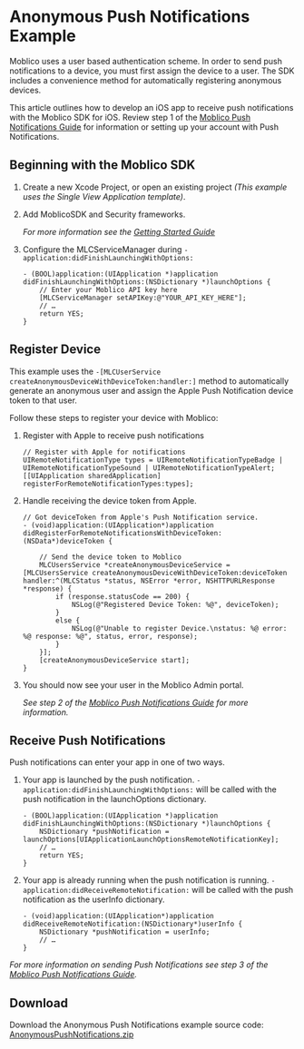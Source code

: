 # Anonymous Push Notifications Example

Moblico uses a user based authentication scheme. In order to send push notifications to a device, you must first assign the device to a user. The SDK includes a convenience method for automatically registering anonymous devices.

This article outlines how to develop an iOS app to receive push notifications with the Moblico SDK for iOS. Review step 1 of the [Moblico Push Notifications Guide][PushGuide] for information or setting up your account with Push Notifications.

## Beginning with the Moblico SDK

1. Create a new Xcode Project, or open an existing project _(This example uses the Single View Application template)_.
2. Add MoblicoSDK and Security frameworks.

	_For more information see the [Getting Started Guide](http://developer.moblico.com/sdks/ios/docs/)_
3. Configure the MLCServiceManager during `-application:didFinishLaunchingWithOptions:`

	```objc
	- (BOOL)application:(UIApplication *)application didFinishLaunchingWithOptions:(NSDictionary *)launchOptions {
		// Enter your Moblico API key here
		[MLCServiceManager setAPIKey:@"YOUR_API_KEY_HERE"];
		// …
		return YES;
	}
	```

## Register Device

This example uses the `-[MLCUserService createAnonymousDeviceWithDeviceToken:handler:]` method to automatically generate an anonymous user and assign the Apple Push Notification device token to that user.

Follow these steps to register your device with Moblico:

1. Register with Apple to receive push notifications

	```objc
	// Register with Apple for notifications
	UIRemoteNotificationType types = UIRemoteNotificationTypeBadge | UIRemoteNotificationTypeSound | UIRemoteNotificationTypeAlert;
	[[UIApplication sharedApplication] registerForRemoteNotificationTypes:types];
	 ```

2. Handle receiving the device token from Apple.

	```objc
	// Got deviceToken from Apple's Push Notification service.
	- (void)application:(UIApplication*)application didRegisterForRemoteNotificationsWithDeviceToken:(NSData*)deviceToken {

		// Send the device token to Moblico
		MLCUsersService *createAnonymousDeviceService = [MLCUsersService createAnonymousDeviceWithDeviceToken:deviceToken handler:^(MLCStatus *status, NSError *error, NSHTTPURLResponse *response) {
			if (response.statusCode == 200) {
				NSLog(@"Registered Device Token: %@", deviceToken);
			}
			else {
				NSLog(@"Unable to register Device.\nstatus: %@ error: %@ response: %@", status, error, response);
			}
		}];
		[createAnonymousDeviceService start];
	}
	```

3. You should now see your user in the Moblico Admin portal.

	*See step 2 of the [Moblico Push Notifications Guide][PushGuide] for more information.*


## Receive Push Notifications

Push notifications can enter your app in one of two ways.

1. Your app is launched by the push notification. `- application:didFinishLaunchingWithOptions:` will be called with the push notification in the launchOptions dictionary. 

	```objc
	- (BOOL)application:(UIApplication *)application didFinishLaunchingWithOptions:(NSDictionary *)launchOptions {
		NSDictionary *pushNotification = launchOptions[UIApplicationLaunchOptionsRemoteNotificationKey];
		// …
		return YES;
	}
	```

2. Your app is already running when the push notification is running. `- application:didReceiveRemoteNotification:` will be called with the push notification as the userInfo dictionary. 

	```objc
	- (void)application:(UIApplication*)application didReceiveRemoteNotification:(NSDictionary*)userInfo {
		NSDictionary *pushNotification = userInfo;
		// …
	}
	```

*For more information on sending Push Notifications see step 3 of the [Moblico Push Notifications Guide][PushGuide].*

## Download

Download the Anonymous Push Notifications example source code: [AnonymousPushNotifications.zip](http://developer.moblico.com/sdks/ios/samplecode/AnonymousPushNotifications.zip)

[PushGuide]: http://developer.moblico.com/guides/Push_Notifications
